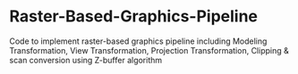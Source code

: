 # Raster-Based-Graphics-Pipeline
Code to implement raster-based graphics pipeline including Modeling Transformation, View Transformation, Projection Transformation,  Clipping &amp; scan conversion using Z-buffer algorithm 
